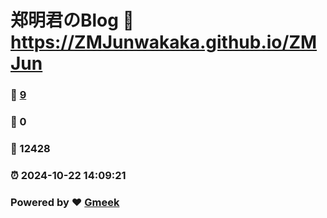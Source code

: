# 郑明君のBlog :link: https://ZMJunwakaka.github.io/ZMJun 
### :page_facing_up: [9](https://ZMJunwakaka.github.io/ZMJun/tag.html) 
### :speech_balloon: 0 
### :hibiscus: 12428 
### :alarm_clock: 2024-10-22 14:09:21 
### Powered by :heart: [Gmeek](https://github.com/Meekdai/Gmeek)
